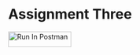 # Assignment Three
[<img src="https://run.pstmn.io/button.svg" alt="Run In Postman" style="width: 128px; height: 32px;">](https://app.getpostman.com/run-collection/41628394-237b7d24-324a-41db-a972-27610334c865?action=collection%2Ffork&source=rip_markdown&collection-url=entityId%3D41628394-237b7d24-324a-41db-a972-27610334c865%26entityType%3Dcollection%26workspaceId%3D7637fc05-8fdd-4dea-8695-e4d44e3503df#?env%5BTran-HW3%5D=W3sia2V5IjoiSldUIiwidmFsdWUiOiIiLCJlbmFibGVkIjp0cnVlLCJ0eXBlIjoiZGVmYXVsdCIsInNlc3Npb25WYWx1ZSI6IkpXVC4uLiIsImNvbXBsZXRlU2Vzc2lvblZhbHVlIjoiSldUIGV5SmhiR2NpT2lKSVV6STFOaUlzSW5SNWNDSTZJa3BYVkNKOS5leUpwWkNJNklqWTNaRGN6T0dNeU1HRXlZVFV5TkRBeE1ETTRNRFV3WkNJc0luVnpaWEp1WVcxbElqb2lkbWx1YUVCbmJXRnBiQzVqYjIwaUxDSnBZWFFpT2pFM05ESXhOalV6TVRZc0ltVjRjQ0k2TVRjME1qRTJPRGt4Tm4wLkRpa0I5eEdQZTduQmJTS01NTjdQUzBkMnF0X3pGVDNicHA2N3F0OGpfQU0iLCJzZXNzaW9uSW5kZXgiOjB9XQ==)